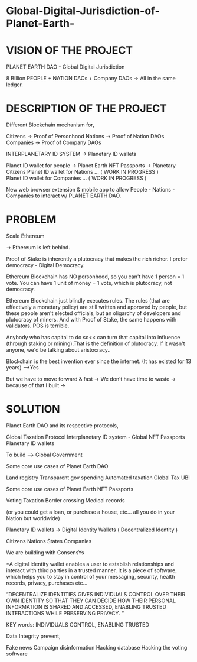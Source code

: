 # Global-Digital-Jurisdiction-of-Planet-Earth-

# VISION OF THE PROJECT


PLANET EARTH DAO -  Global Digital Jurisdiction


8 Billion PEOPLE + NATION DAOs + Company DAOs → All in the same ledger.



# DESCRIPTION OF THE PROJECT

Different Blockchain mechanism for,

Citizens → Proof of Personhood
Nations  → Proof of Nation DAOs
Companies → Proof of Company DAOs


INTERPLANETARY ID SYSTEM →  Planetary ID wallets

Planet ID wallet for people → Planet Earth NFT Passports → Planetary Citizens
Planet ID wallet for Nations  ...   ( WORK IN PROGRESS )         
Planet ID wallet for Companies ...  ( WORK IN PROGRESS )     

                          
New web browser extension & mobile app to allow People - Nations - Companies to interact w/ PLANET EARTH DAO.




# PROBLEM 

Scale Ethereum

→ Ethereum is left behind.

Proof of Stake is inherently a plutocracy that makes the rich richer.
I prefer democracy - Digital Democracy.

Ethereum Blockchain has NO personhood, so you can't have 1 person = 1 vote. 
You can have 1 unit of money = 1 vote, which is plutocracy, not democracy.

Ethereum Blockchain just blindly executes rules. 
The rules (that are effectively a monetary policy) are still written and approved by people, but these people aren't elected officials, but an oligarchy of developers and plutocracy of miners. And with Proof of Stake, the same happens with validators. POS is terrible.

Anybody who has capital to do so<< can turn that capital into influence (through staking or mining).That is the definition of plutocracy. If it wasn't anyone, we'd be talking about aristocracy..

Blockchain is the best invention ever since the internet. (It has existed for 13 years) -->Yes

But we have to move forward & fast → We don’t have time to waste → because of that I built →




# SOLUTION


Planet Earth DAO  and its respective protocols,


Global Taxation Protocol
Interplanetary ID system - Global NFT Passports
Planetary ID wallets


To build  --> Global Government


Some core use cases of Planet Earth DAO 

Land registry
Transparent gov spending
Automated taxation Global Tax
UBI

Some core use cases of Planet Earth NFT Passports

Voting
Taxation
Border crossing
Medical records

(or you could get a loan, or purchase a house, etc…  all you do in your Nation but worldwide)


Planetary ID wallets → Digital Identity Wallets  (  Decentralized Identity )

Citizens
Nations States
Companies

We are building with ConsensYs



*A digital identity wallet enables a user to establish relationships and interact with third parties in a trusted manner. It is a piece of software, which helps you to stay in control of your messaging, security, health records, privacy, purchases etc…


“DECENTRALIZE IDENTITIES GIVES INDIVIDUALS CONTROL OVER THEIR OWN IDENTITY SO THAT THEY CAN DECIDE HOW THEIR PERSONAL INFORMATION IS SHARED AND ACCESSED, ENABLING TRUSTED INTERACTIONS WHILE PRESERVING PRIVACY. “

KEY words:  INDIVIDUALS CONTROL, ENABLING TRUSTED


 Data Integrity  prevent,

Fake news
Campaign disinformation
Hacking database
Hacking the voting software


